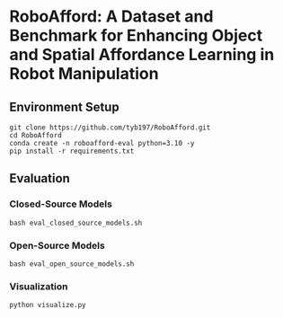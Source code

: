 # RoboAfford: A Dataset and Benchmark for Enhancing Object and Spatial Affordance Learning in Robot Manipulation

## Environment Setup
```
git clone https://github.com/tyb197/RoboAfford.git
cd RoboAfford
conda create -n roboafford-eval python=3.10 -y
pip install -r requirements.txt
```

## Evaluation
### Closed-Source Models
```
bash eval_closed_source_models.sh
```
### Open-Source Models
```
bash eval_open_source_models.sh
```
### Visualization
```
python visualize.py
```
